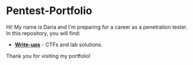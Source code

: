 # Pentest-Portfolio
Hi! My name is Daria and I'm preparing for a career as a penetration tester. In this repository, you will find:
- **[Write-ups](./Writeups)** - CTFs and lab solutions.



Thank you for visiting my portfolio!
